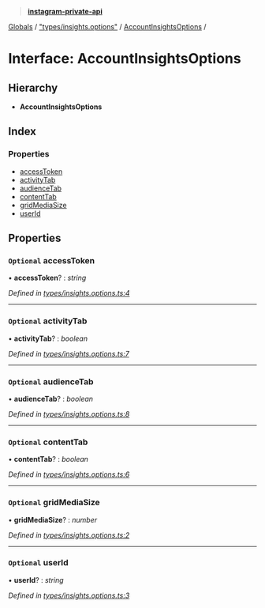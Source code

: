 > **[instagram-private-api](../README.md)**

[Globals](../README.md) / ["types/insights.options"](../modules/_types_insights_options_.md) / [AccountInsightsOptions](_types_insights_options_.accountinsightsoptions.md) /

# Interface: AccountInsightsOptions

## Hierarchy

* **AccountInsightsOptions**

## Index

### Properties

* [accessToken](_types_insights_options_.accountinsightsoptions.md#optional-accesstoken)
* [activityTab](_types_insights_options_.accountinsightsoptions.md#optional-activitytab)
* [audienceTab](_types_insights_options_.accountinsightsoptions.md#optional-audiencetab)
* [contentTab](_types_insights_options_.accountinsightsoptions.md#optional-contenttab)
* [gridMediaSize](_types_insights_options_.accountinsightsoptions.md#optional-gridmediasize)
* [userId](_types_insights_options_.accountinsightsoptions.md#optional-userid)

## Properties

### `Optional` accessToken

• **accessToken**? : *string*

*Defined in [types/insights.options.ts:4](https://github.com/dilame/instagram-private-api/blob/3e16058/src/types/insights.options.ts#L4)*

___

### `Optional` activityTab

• **activityTab**? : *boolean*

*Defined in [types/insights.options.ts:7](https://github.com/dilame/instagram-private-api/blob/3e16058/src/types/insights.options.ts#L7)*

___

### `Optional` audienceTab

• **audienceTab**? : *boolean*

*Defined in [types/insights.options.ts:8](https://github.com/dilame/instagram-private-api/blob/3e16058/src/types/insights.options.ts#L8)*

___

### `Optional` contentTab

• **contentTab**? : *boolean*

*Defined in [types/insights.options.ts:6](https://github.com/dilame/instagram-private-api/blob/3e16058/src/types/insights.options.ts#L6)*

___

### `Optional` gridMediaSize

• **gridMediaSize**? : *number*

*Defined in [types/insights.options.ts:2](https://github.com/dilame/instagram-private-api/blob/3e16058/src/types/insights.options.ts#L2)*

___

### `Optional` userId

• **userId**? : *string*

*Defined in [types/insights.options.ts:3](https://github.com/dilame/instagram-private-api/blob/3e16058/src/types/insights.options.ts#L3)*